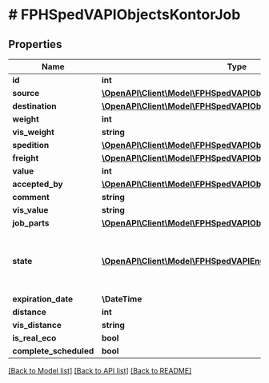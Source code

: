 # # FPHSpedVAPIObjectsKontorJob

## Properties

Name | Type | Description | Notes
------------ | ------------- | ------------- | -------------
**id** | **int** |  | [readonly]
**source** | [**\OpenAPI\Client\Model\FPHSpedVAPIObjectsMapsCompanyCity**](FPHSpedVAPIObjectsMapsCompanyCity.md) |  | [readonly]
**destination** | [**\OpenAPI\Client\Model\FPHSpedVAPIObjectsMapsCompanyCity**](FPHSpedVAPIObjectsMapsCompanyCity.md) |  | [readonly]
**weight** | **int** |  | [readonly]
**vis_weight** | **string** |  | [readonly]
**spedition** | [**\OpenAPI\Client\Model\FPHSpedVAPIObjectsSpeditionsSpedition**](FPHSpedVAPIObjectsSpeditionsSpedition.md) |  | [readonly]
**freight** | [**\OpenAPI\Client\Model\FPHSpedVAPIObjectsKontorFreight**](FPHSpedVAPIObjectsKontorFreight.md) |  | [readonly]
**value** | **int** |  | [readonly]
**accepted_by** | [**\OpenAPI\Client\Model\FPHSpedVAPIObjectsUsersUser**](FPHSpedVAPIObjectsUsersUser.md) |  | [readonly]
**comment** | **string** |  | [readonly]
**vis_value** | **string** |  | [readonly]
**job_parts** | [**\OpenAPI\Client\Model\FPHSpedVAPIObjectsKontorJobPartLoaded[]**](FPHSpedVAPIObjectsKontorJobPartLoaded.md) |  | [readonly]
**state** | [**\OpenAPI\Client\Model\FPHSpedVAPIEnumsJobOfferState**](FPHSpedVAPIEnumsJobOfferState.md) | 0 &#x3D; WaitingSpedition  1 &#x3D; WaitingDrive  2 &#x3D; InDrive  3 &#x3D; Finished  -1 &#x3D; NotAvaliable | [readonly]
**expiration_date** | **\DateTime** |  | [readonly]
**distance** | **int** |  | [readonly]
**vis_distance** | **string** |  | [readonly]
**is_real_eco** | **bool** |  | [readonly]
**complete_scheduled** | **bool** |  | [readonly]

[[Back to Model list]](../../README.md#models) [[Back to API list]](../../README.md#endpoints) [[Back to README]](../../README.md)
